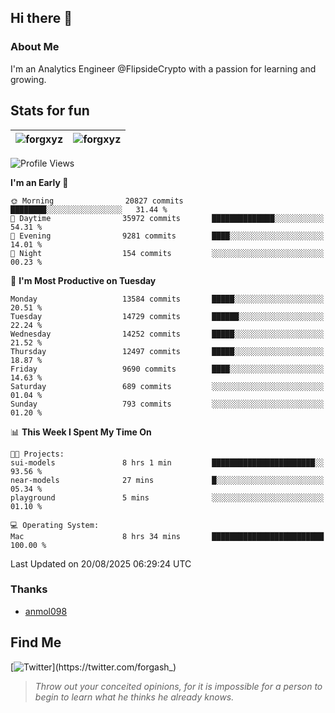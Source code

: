 ## Hi there 👋

### About Me

I'm an Analytics Engineer @FlipsideCrypto with a passion for learning and growing.
  
## Stats for fun

| <img align="center" src="https://github-readme-streak-stats.herokuapp.com/?user=forgxyz&theme=tokyonight" alt="forgxyz" /> | <img align="center" src="https://github-readme-stats.vercel.app/api?username=forgxyz&theme=tokyonight&show_icons=true" alt="forgxyz" /> |
| ------------- |------------- |


<!--START_SECTION:waka-->
![Profile Views](http://img.shields.io/badge/Profile%20Views-0-blue)

**I'm an Early 🐤** 

```text
🌞 Morning                20827 commits       ████████░░░░░░░░░░░░░░░░░   31.44 % 
🌆 Daytime                35972 commits       ██████████████░░░░░░░░░░░   54.31 % 
🌃 Evening                9281 commits        ████░░░░░░░░░░░░░░░░░░░░░   14.01 % 
🌙 Night                  154 commits         ░░░░░░░░░░░░░░░░░░░░░░░░░   00.23 % 
```
📅 **I'm Most Productive on Tuesday** 

```text
Monday                   13584 commits       █████░░░░░░░░░░░░░░░░░░░░   20.51 % 
Tuesday                  14729 commits       ██████░░░░░░░░░░░░░░░░░░░   22.24 % 
Wednesday                14252 commits       █████░░░░░░░░░░░░░░░░░░░░   21.52 % 
Thursday                 12497 commits       █████░░░░░░░░░░░░░░░░░░░░   18.87 % 
Friday                   9690 commits        ████░░░░░░░░░░░░░░░░░░░░░   14.63 % 
Saturday                 689 commits         ░░░░░░░░░░░░░░░░░░░░░░░░░   01.04 % 
Sunday                   793 commits         ░░░░░░░░░░░░░░░░░░░░░░░░░   01.20 % 
```


📊 **This Week I Spent My Time On** 

```text
🐱‍💻 Projects: 
sui-models               8 hrs 1 min         ███████████████████████░░   93.56 % 
near-models              27 mins             █░░░░░░░░░░░░░░░░░░░░░░░░   05.34 % 
playground               5 mins              ░░░░░░░░░░░░░░░░░░░░░░░░░   01.10 % 

💻 Operating System: 
Mac                      8 hrs 34 mins       █████████████████████████   100.00 % 
```


 Last Updated on 20/08/2025 06:29:24 UTC
<!--END_SECTION:waka-->

### Thanks
 - [anmol098](https://github.com/anmol098/waka-readme-stats/)
  
## Find Me
[![Twitter](https://img.shields.io/twitter/url/https/twitter.com/forgash_.svg?style=social&label=Follow%20%40forgash_)](https://twitter.com/forgash_)


> *Throw out your conceited opinions, for it is impossible for a person to begin to learn what he thinks he already knows.* 
